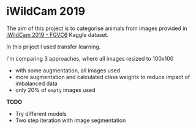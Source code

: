 # iWildCam 2019

The aim of this project is to categorise animals from images provided in [iWildCam 2019 - FGVC6](https://www.kaggle.com/c/iwildcam-2019-fgvc6/overview) Kaggle dataset.

In this priject I used transfer learning.

I'm comparing 3 approaches, where all images resized to 100x100
- with some augmentation, all images used
- more augmentation and calculated class weights to reduce impact of imbalanced data
- only 20% of `empty` images used

**TODO**
- Try different models
- Two step iteration with image segmentation
